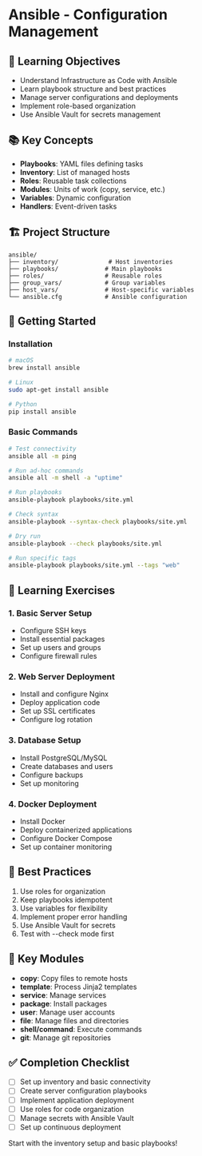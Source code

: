 # Ansible - Configuration Management

## 🎯 Learning Objectives
- Understand Infrastructure as Code with Ansible
- Learn playbook structure and best practices
- Manage server configurations and deployments
- Implement role-based organization
- Use Ansible Vault for secrets management

## 📚 Key Concepts
- **Playbooks**: YAML files defining tasks
- **Inventory**: List of managed hosts
- **Roles**: Reusable task collections
- **Modules**: Units of work (copy, service, etc.)
- **Variables**: Dynamic configuration
- **Handlers**: Event-driven tasks

## 🏗️ Project Structure
```
ansible/
├── inventory/              # Host inventories
├── playbooks/             # Main playbooks
├── roles/                 # Reusable roles
├── group_vars/            # Group variables
├── host_vars/             # Host-specific variables
└── ansible.cfg            # Ansible configuration
```

## 🚀 Getting Started

### Installation
```bash
# macOS
brew install ansible

# Linux
sudo apt-get install ansible

# Python
pip install ansible
```

### Basic Commands
```bash
# Test connectivity
ansible all -m ping

# Run ad-hoc commands
ansible all -m shell -a "uptime"

# Run playbooks
ansible-playbook playbooks/site.yml

# Check syntax
ansible-playbook --syntax-check playbooks/site.yml

# Dry run
ansible-playbook --check playbooks/site.yml

# Run specific tags
ansible-playbook playbooks/site.yml --tags "web"
```

## 📝 Learning Exercises

### 1. Basic Server Setup
- Configure SSH keys
- Install essential packages
- Set up users and groups
- Configure firewall rules

### 2. Web Server Deployment
- Install and configure Nginx
- Deploy application code
- Set up SSL certificates
- Configure log rotation

### 3. Database Setup
- Install PostgreSQL/MySQL
- Create databases and users
- Configure backups
- Set up monitoring

### 4. Docker Deployment
- Install Docker
- Deploy containerized applications
- Configure Docker Compose
- Set up container monitoring

## 🔧 Best Practices
1. Use roles for organization
2. Keep playbooks idempotent
3. Use variables for flexibility
4. Implement proper error handling
5. Use Ansible Vault for secrets
6. Test with --check mode first

## 📖 Key Modules
- **copy**: Copy files to remote hosts
- **template**: Process Jinja2 templates
- **service**: Manage services
- **package**: Install packages
- **user**: Manage user accounts
- **file**: Manage files and directories
- **shell/command**: Execute commands
- **git**: Manage git repositories

## ✅ Completion Checklist
- [ ] Set up inventory and basic connectivity
- [ ] Create server configuration playbooks
- [ ] Implement application deployment
- [ ] Use roles for code organization
- [ ] Manage secrets with Ansible Vault
- [ ] Set up continuous deployment

Start with the inventory setup and basic playbooks!
